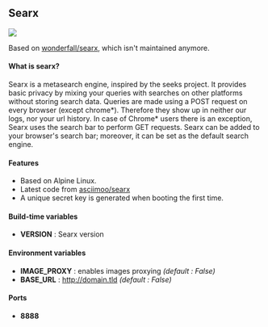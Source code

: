 ## Searx

![](https://i.goopics.net/ls.png)

Based on [wonderfall/searx](https://github.com/Wonderfall/dockerfiles/tree/master/searx), which isn't maintained anymore.

#### What is searx?
Searx is a metasearch engine, inspired by the seeks project.
It provides basic privacy by mixing your queries with searches on other platforms without storing search data. Queries are made using a POST request on every browser (except chrome*). Therefore they show up in neither our logs, nor your url history. In case of Chrome* users there is an exception, Searx uses the search bar to perform GET requests. Searx can be added to your browser's search bar; moreover, it can be set as the default search engine. 

#### Features
- Based on Alpine Linux.
- Latest code from [asciimoo/searx](https://github.com/asciimoo/searx)
- A unique secret key is generated when booting the first time.

#### Build-time variables
- **VERSION** : Searx version

#### Environment variables
- **IMAGE_PROXY** : enables images proxying *(default : False)*
- **BASE_URL** : http://domain.tld *(default : False)*

#### Ports
- **8888**
